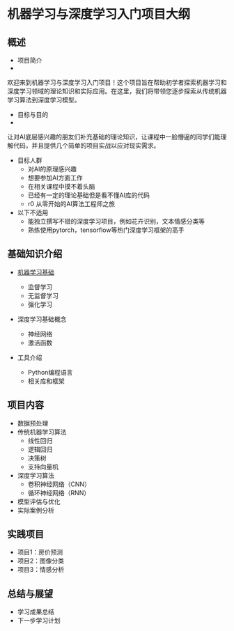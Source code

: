 
# 机器学习与深度学习入门项目大纲

## 概述
- 项目简介
- 
欢迎来到机器学习与深度学习入门项目！这个项目旨在帮助初学者探索机器学习和深度学习领域的理论知识和实际应用。在这里，我们将带领您逐步探索从传统机器学习算法到深度学习模型。

- 目标与目的
- 
让对AI底层感兴趣的朋友们补充基础的理论知识，让课程中一脸懵逼的同学们能理解代码，并且提供几个简单的项目实战以应对现实需求。

- 目标人群
  - 对AI的原理感兴趣
  - 想要参加AI方面工作
  - 在相关课程中摸不着头脑
  - 已经有一定的理论基础但是看不懂AI库的代码
  - r0 从零开始的AI算法工程师之旅
- 以下不适用
  - 能独立撰写不错的深度学习项目，例如花卉识别，文本情感分类等
  - 熟练使用pytorch，tensorflow等热门深度学习框架的高手

## 基础知识介绍
- [机器学习基础](./机器学习/机器学习基础概念.md)


  - 监督学习
  - 无监督学习
  - 强化学习

- 深度学习基础概念
  - 神经网络
  - 激活函数

- 工具介绍
  - Python编程语言
  - 相关库和框架

## 项目内容
- 数据预处理
- 传统机器学习算法
  - 线性回归
  - 逻辑回归
  - 决策树
  - 支持向量机
- 深度学习算法
  - 卷积神经网络（CNN）
  - 循环神经网络（RNN）
- 模型评估与优化
- 实际案例分析

## 实践项目
- 项目1：房价预测
- 项目2：图像分类
- 项目3：情感分析

## 总结与展望
- 学习成果总结
- 下一步学习计划
